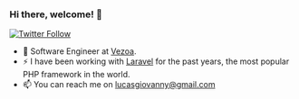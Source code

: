 ### Hi there, welcome! 👋

<p>
  <a href="https://twitter.com/lucgiovanny">
    <img alt="Twitter Follow" src="https://img.shields.io/twitter/follow/lucgiovanny?style=for-the-badge">
  </a>
</p>

- 🔭 Software Engineer at [Vezoa](http://vezoa.com).
- ⚡  I have been working with [Laravel](http://laravel.com) for the past years, the most popular PHP framework in the world.
- 📫 You can reach me on lucasgiovanny@gmail.com 
